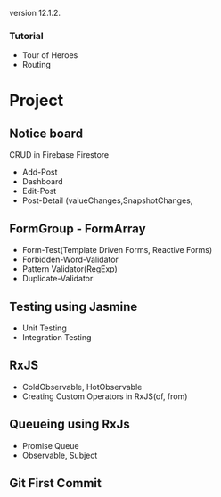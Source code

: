version 12.1.2.

### Tutorial
- Tour of Heroes
- Routing


# Project
## Notice board
CRUD in Firebase Firestore
- Add-Post
- Dashboard
- Edit-Post
- Post-Detail
(valueChanges,SnapshotChanges,


## FormGroup - FormArray
- Form-Test(Template Driven Forms, Reactive Forms)
- Forbidden-Word-Validator
- Pattern Validator(RegExp)
- Duplicate-Validator


## Testing using Jasmine
- Unit Testing
- Integration Testing


## RxJS
- ColdObservable, HotObservable
- Creating Custom Operators in RxJS(of, from)


## Queueing using RxJs
- Promise Queue
- Observable, Subject


## Git First Commit
